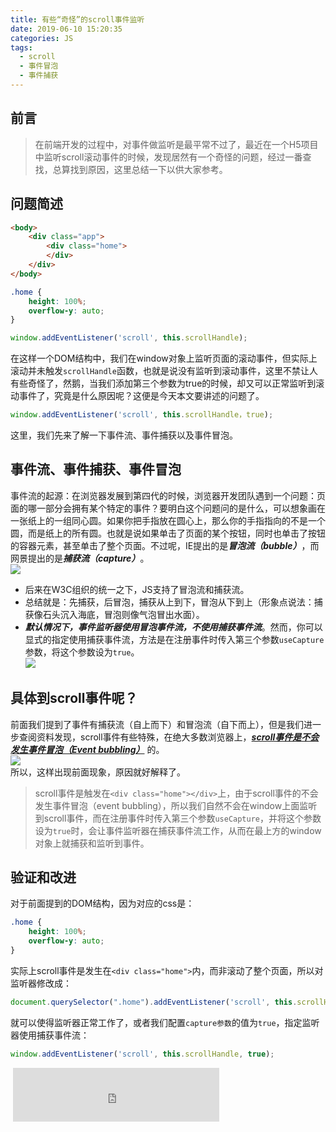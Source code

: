 ```yaml
---
title: 有些“奇怪”的scroll事件监听
date: 2019-06-10 15:20:35
categories: JS
tags: 
  - scroll
  - 事件冒泡
  - 事件捕获
---
```

## 前言  
> 在前端开发的过程中，对事件做监听是最平常不过了，最近在一个H5项目中监听scroll滚动事件的时候，发现居然有一个奇怪的问题，经过一番查找，总算找到原因，这里总结一下以供大家参考。  

## 问题简述
```html
<body>
    <div class="app">
        <div class="home">
        </div>
    </div>
</body>
```
```css  
.home {
    height: 100%;
    overflow-y: auto;
}
```
```javascript
window.addEventListener('scroll', this.scrollHandle);
```
在这样一个DOM结构中，我们在window对象上监听页面的滚动事件，但实际上滚动并未触发`scrollHandle`函数，也就是说没有监听到滚动事件，这里不禁让人有些奇怪了，然鹅，当我们添加第三个参数为true的时候，却又可以正常监听到滚动事件了，究竟是什么原因呢？这便是今天本文要讲述的问题了。<!-- more -->
```javascript
window.addEventListener('scroll', this.scrollHandle，true);
```
这里，我们先来了解一下事件流、事件捕获以及事件冒泡。  

## 事件流、事件捕获、事件冒泡  
事件流的起源：在浏览器发展到第四代的时候，浏览器开发团队遇到一个问题：页面的哪一部分会拥有某个特定的事件？要明白这个问题问的是什么，可以想象画在一张纸上的一组同心圆。如果你把手指放在圆心上，那么你的手指指向的不是一个圆，而是纸上的所有圆。也就是说如果单击了页面的某个按钮，同时也单击了按钮的容器元素，甚至单击了整个页面。不过呢，IE提出的是***冒泡流（bubble）***，而网景提出的是***捕获流（capture）***。  
![](http://ww1.sinaimg.cn/large/873fcdb7ly1g37lz1s9yhj20ay09x41y.jpg)  
- 后来在W3C组织的统一之下，JS支持了冒泡流和捕获流。
- 总结就是：先捕获，后冒泡，捕获从上到下，冒泡从下到上（形象点说法：捕获像石头沉入海底，冒泡则像气泡冒出水面）。
- ***默认情况下，事件监听器使用冒泡事件流，不使用捕获事件流***。然而，你可以显式的指定使用捕获事件流，方法是在注册事件时传入第三个参数`useCapture`参数，将这个参数设为`true`。  
![](http://ww1.sinaimg.cn/large/873fcdb7gy1g37mernj0nj21dc106do0.jpg)  

## 具体到scroll事件呢？  
前面我们提到了事件有捕获流（自上而下）和冒泡流（自下而上），但是我们进一步查阅资料发现，scroll事件有些特殊，在绝大多数浏览器上，[***scroll事件是不会发生事件冒泡（Event bubbling）***](https://www.quirksmode.org/dom/events/scroll.html) 的。  
![](http://ww1.sinaimg.cn/large/873fcdb7gy1g37mmkyxwyj220o122wl5.jpg)  
所以，这样出现前面现象，原因就好解释了。  
> scroll事件是触发在`<div class="home"></div>`上，由于scroll事件的不会发生事件冒泡（event bubbling），所以我们自然不会在window上面监听到scroll事件，而在注册事件时传入第三个参数`useCapture`，并将这个参数设为`true`时，会让事件监听器在捕获事件流工作，从而在最上方的window对象上就捕获和监听到事件。  

## 验证和改进  
对于前面提到的DOM结构，因为对应的css是：  
```css
.home {
    height: 100%;
    overflow-y: auto;
}
```
实际上scroll事件是发生在`<div class="home">`内，而非滚动了整个页面，所以对监听器修改成：  
```javascript
document.querySelector(".home").addEventListener('scroll', this.scrollHandle);
```
就可以使得监听器正常工作了，或者我们配置`capture参数`的值为`true`，指定监听器使用捕获事件流：  
```javascript
window.addEventListener('scroll', this.scrollHandle, true);
```


<iframe frameborder="no" border="0" marginwidth="0" marginheight="0" width=0 height=0 src="http://music.163.com/outchain/player?type=2&id=28387594&auto=0&height=0"></iframe>
<iframe frameborder="no" border="0" marginwidth="0" marginheight="0" width=330 height=86 src="https://music.163.com/outchain/player?type=2&id=28387594&auto=1&height=66"></iframe>

<!-- >最近访客

<div class="ds-recent-visitors" data-num-items="28" data-avatar-size="42" id="ds-recent-visitors"></div>
<br> -->
